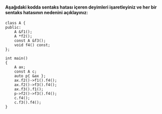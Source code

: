 #### Aşağıdaki kodda sentaks hatası içeren deyimleri işaretleyiniz ve her bir sentaks hatasının nedenini açıklayınız:

```
class A {
public:
	A &f1();
	A *f2();
	const A &f3();
	void f4() const;
};

int main()
{
	A ax;
	const A c;
	auto p{ &ax };
	ax.f2()->f1().f4();
	ax.f2()->f3().f4();
	ax.f3().f1();
	p->f2()->f3().f4();
	c.f4();
	c.f3().f4();
}
```
